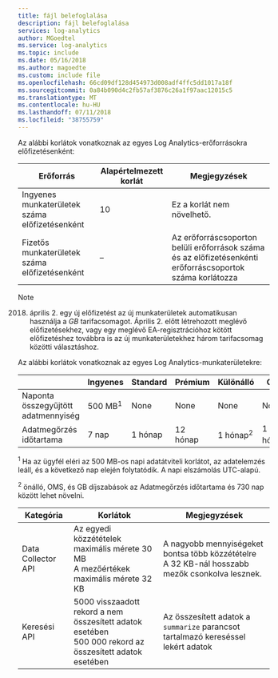 ```yaml
---
title: fájl belefoglalása
description: fájl belefoglalása
services: log-analytics
author: MGoedtel
ms.service: log-analytics
ms.topic: include
ms.date: 05/16/2018
ms.author: magoedte
ms.custom: include file
ms.openlocfilehash: 66cd09df128d454973d008adf4ffc5dd1017a18f
ms.sourcegitcommit: 0a84b090d4c2fb57af3876c26a1f97aac12015c5
ms.translationtype: MT
ms.contentlocale: hu-HU
ms.lasthandoff: 07/11/2018
ms.locfileid: "38755759"
---
```

Az alábbi korlátok vonatkoznak az egyes Log Analytics-erőforrásokra előfizetésenként:

| Erőforrás | Alapértelmezett korlát | Megjegyzések
| --- | --- | --- |
| Ingyenes munkaterületek száma előfizetésenként | 10 | Ez a korlát nem növelhető. |
| Fizetős munkaterületek száma előfizetésenként | – | Az erőforráscsoporton belüli erőforrások száma és az előfizetésenkénti erőforráscsoportok száma korlátozza | 

>[!NOTE]
>2018. április 2. egy új előfizetést az új munkaterületek automatikusan használja a *GB* tarifacsomagot.  Április 2. előtt létrehozott meglévő előfizetésekhez, vagy egy meglévő EA-regisztrációhoz kötött előfizetéshez továbbra is az új munkaterületekhez három tarifacsomag közötti választáshoz. 
>

Az alábbi korlátok vonatkoznak az egyes Log Analytics-munkaterületekre:

|  | Ingyenes | Standard | Prémium | Különálló | OMS | /GB |
| --- | --- | --- | --- | --- | --- |--- |
| Naponta összegyűjtött adatmennyiség |500 MB<sup>1</sup> |None |None | None | None | None
| Adatmegőrzés időtartama |7 nap |1 hónap |12 hónap | 1 hónap<sup>2</sup> | 1 hónap<sup>2</sup>| 1 hónap<sup>2</sup>|

<sup>1</sup> Ha az ügyfél eléri az 500 MB-os napi adatátviteli korlátot, az adatelemzés leáll, és a következő nap elején folytatódik. A napi elszámolás UTC-alapú.

<sup>2</sup> önálló, OMS, és GB díjszabások az Adatmegőrzés időtartama és 730 nap között lehet növelni.

| Kategória | Korlátok | Megjegyzések
| --- | --- | --- |
| Data Collector API | Az egyedi közzétételek maximális mérete 30 MB<br>A mezőértékek maximális mérete 32 KB | A nagyobb mennyiségeket bontsa több közzétételre<br>A 32 KB-nál hosszabb mezők csonkolva lesznek. |
| Keresési API | 5000 visszaadott rekord a nem összesített adatok esetében<br>500 000 rekord az összesített adatok esetében | Az összesített adatok a `summarize` parancsot tartalmazó kereséssel lekért adatok
 
